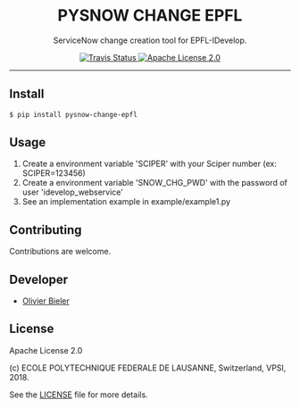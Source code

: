 <h1 align="center">PYSNOW CHANGE EPFL</h1>
<p align="center">
  ServiceNow change creation tool for EPFL-IDevelop.
</p>

<p align="center">
  <a href="https://travis-ci.org/<path>">
    <img alt="Travis Status" src="https://travis-ci.org/epfl-idevelop/pysnow-change.svg?branch=master">
  </a>
  <a href="https://raw.githubusercontent.com/epfl-devrun/epfl-people-api/master/LICENSE">
    <img alt="Apache License 2.0" src="https://img.shields.io/badge/license-Apache%202.0-blue.svg">
  </a>
</p>

---

Install
-------

```bash
$ pip install pysnow-change-epfl
```

Usage
-----
1. Create a environment variable 'SCIPER' with your Sciper number (ex: SCIPER=123456)
2. Create a environment variable 'SNOW_CHG_PWD' with the password of user 'idevelop_webservice'  
3. See an implementation example in example/example1.py

Contributing
------------
Contributions are welcome.

Developer
---------

  * [Olivier Bieler](https://github.com/obieler)

License
-------

Apache License 2.0

(c) ECOLE POLYTECHNIQUE FEDERALE DE LAUSANNE, Switzerland, VPSI, 2018.

See the [LICENSE](LICENSE) file for more details.
